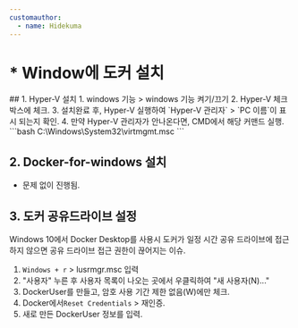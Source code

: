 ```yaml
---
customauthor:
  - name: Hidekuma
---
```

# * Window에 도커 설치 
<Author/>
## 1. Hyper-V 설치
1. windows 기능 > windows 기능 켜기/끄기
2. Hyper-V 체크박스에 체크.
3. 설치완료 후, Hyper-V 실행하여 `Hyper-V 관리자` >  `PC 이름`이 표시 되는지 확인.
4. 만약 Hyper-V 관리자가 안나온다면, CMD에서 해당 커맨드 실행.
```bash
  C:\Windows\System32\virtmgmt.msc
```

## 2. Docker-for-windows 설치
 - 문제 없이 진행됨.

## 3. 도커 공유드라이브 설정
Windows 10에서 Docker Desktop를 사용시 도커가 일정 시간 공유 드라이브에 접근하지 않으면  공유 드라이브 접근 권한이 끊어지는 이슈.
1. `Windows + r` > lusrmgr.msc 입력
2. "사용자" 누른 후 사용자 목록이 나오는 곳에서 우클릭하여 "새 사용자(N)..." 
3. DockerUser를 만들고, 암호 사용 기간 제한 없음(W)에만 체크.
4. Docker에서`Reset Credentials` > 재인증.
5. 새로 만든 DockerUser 정보를 입력.

